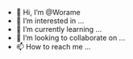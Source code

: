 - 👋 Hi, I’m @Worame
- 👀 I’m interested in ...
- 🌱 I’m currently learning ...
- 💞️ I’m looking to collaborate on ...
- 📫 How to reach me ...

<!---
Worame/Worame is a ✨ special ✨ repository because its `README.md` (this file) appears on your GitHub profile.
You can click the Preview link to take a look at your changes.
--->
